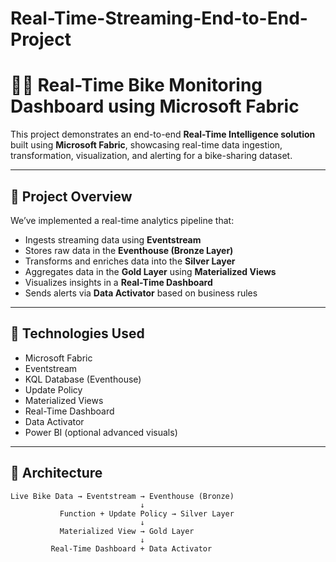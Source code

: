 # Real-Time-Streaming-End-to-End-Project
# 🚴‍♂️ Real-Time Bike Monitoring Dashboard using Microsoft Fabric

This project demonstrates an end-to-end **Real-Time Intelligence solution** built using **Microsoft Fabric**, showcasing real-time data ingestion, transformation, visualization, and alerting for a bike-sharing dataset.

---

## 📌 Project Overview

We’ve implemented a real-time analytics pipeline that:
- Ingests streaming data using **Eventstream**
- Stores raw data in the **Eventhouse (Bronze Layer)**
- Transforms and enriches data into the **Silver Layer**
- Aggregates data in the **Gold Layer** using **Materialized Views**
- Visualizes insights in a **Real-Time Dashboard**
- Sends alerts via **Data Activator** based on business rules

---

## 🔧 Technologies Used

- Microsoft Fabric  
- Eventstream  
- KQL Database (Eventhouse)  
- Update Policy  
- Materialized Views  
- Real-Time Dashboard  
- Data Activator  
- Power BI (optional advanced visuals)

---

## 🔄 Architecture

```plaintext
Live Bike Data → Eventstream → Eventhouse (Bronze)
                             ↓
           Function + Update Policy → Silver Layer
                             ↓
           Materialized View → Gold Layer
                             ↓
         Real-Time Dashboard + Data Activator
